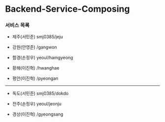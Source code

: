 # Backend-Service-Composing

### 서비스 목록

- 제주(서민준)
  smj0385/jeju

- 강원(안영준)
  /gangwon

- 함경(손정우)
  yeoul/hamgyeong

- 황해(이진혁)
  /hwanghae

- 평안(이진혁)
  /pyeongan

---

- 독도(서민준)
  smj0385/dokdo

- 전주(손정우)
  yeoul/jeonju

- 경상(이진혁)
  /gyeongsang